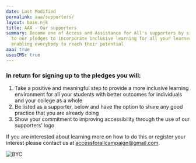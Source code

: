 ```yaml
---
date: Last Modified
permalink: aaa/supporters/
layout: base.njk
title: AAA - Our supporters
summary: Become one of Access and Assistance for All's supporters by signing up
  to our pledges to incorporate inclusive learning for all your learners,
  enabling everybody to reach their potential
aaa: true
usesCMS: true
---
```

### In return for signing up to the pledges you will:

1. Take a positive and meaningful step to provide a more inclusive learning environment for all your students with better outcomes for individuals and your college as a whole
2. Be listed as a supporter, below and have the option to share any good practice that you are already doing
3. Show your commitment to improving accessibility through the use of our supporters’ logo

If you are interested about learning more on how to do this or register your interest please contact us at [accessforallcampaign@gmail.com](mailto:accessforallcampaign@gmail.com).

<img src="/aaa/aaaAssets/byc.png" alt="BYC">
